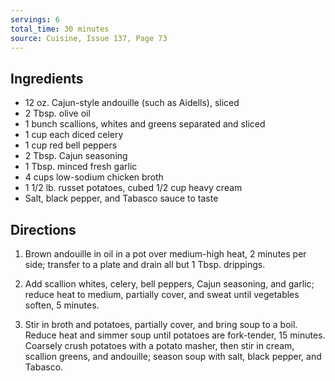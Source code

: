 ```yaml
---
servings: 6
total_time: 30 minutes
source: Cuisine, Issue 137, Page 73
---
```


## Ingredients

* 12 oz. Cajun-style andouille (such as Aidells), sliced
* 2 Tbsp. olive oil
* 1 bunch scallions, whites and greens separated and sliced
* 1 cup each diced celery 
* 1 cup red bell peppers
* 2 Tbsp. Cajun seasoning
* 1 Tbsp. minced fresh garlic
* 4 cups low-sodium chicken broth 
* 1 1/2 lb. russet potatoes, cubed 1/2 cup heavy cream
* Salt, black pepper, and Tabasco sauce to taste

## Directions

1. Brown andouille in oil in a pot over medium-high heat, 2 minutes per side; transfer to a plate and drain all but 1 Tbsp. drippings.

2. Add scallion whites, celery, bell peppers, Cajun seasoning, and garlic; reduce heat to medium, partially cover, and sweat until vegetables soften, 5 minutes.

3. Stir in broth and potatoes, partially cover, and bring soup to a boil. Reduce heat and simmer soup until potatoes are fork-tender, 15 minutes. Coarsely crush potatoes with a potato masher, then stir in cream, scallion greens, and andouille; season soup with salt, black pepper, and Tabasco.
